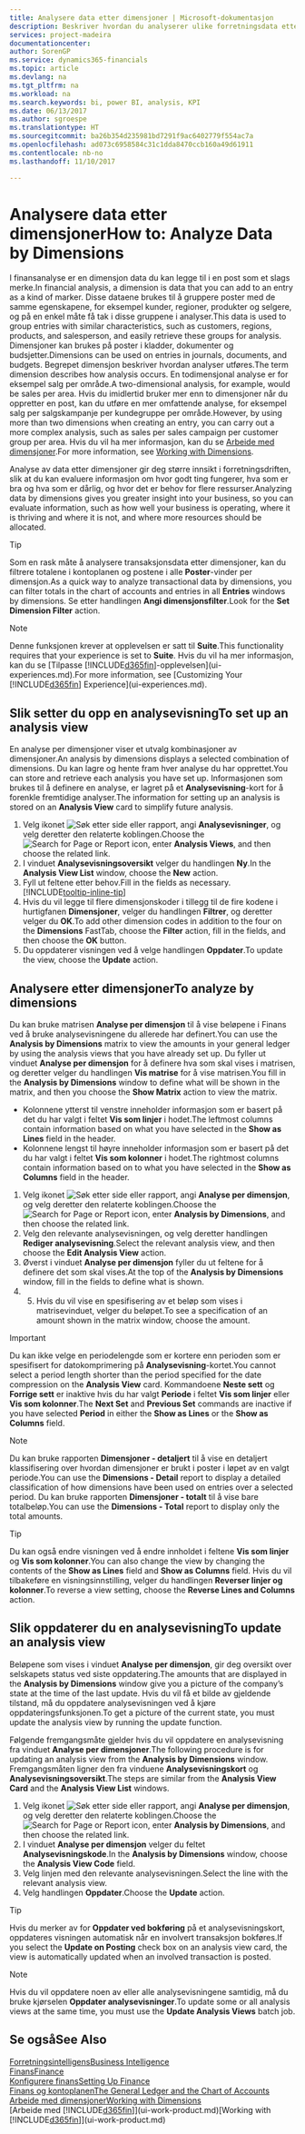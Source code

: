 ```yaml
---
title: Analysere data etter dimensjoner | Microsoft-dokumentasjon
description: Beskriver hvordan du analyserer ulike forretningsdata etter dimensjoner.
services: project-madeira
documentationcenter: 
author: SorenGP
ms.service: dynamics365-financials
ms.topic: article
ms.devlang: na
ms.tgt_pltfrm: na
ms.workload: na
ms.search.keywords: bi, power BI, analysis, KPI
ms.date: 06/13/2017
ms.author: sgroespe
ms.translationtype: HT
ms.sourcegitcommit: ba26b354d235981bd7291f9ac6402779f554ac7a
ms.openlocfilehash: ad073c6958584c31c1dda8470ccb160a49d61911
ms.contentlocale: nb-no
ms.lasthandoff: 11/10/2017

---
```

#  <a name="how-to-analyze-data-by-dimensions"></a><span data-ttu-id="d588f-103">Analysere data etter dimensjoner</span><span class="sxs-lookup"><span data-stu-id="d588f-103">How to: Analyze Data by Dimensions</span></span>
<span data-ttu-id="d588f-104">I finansanalyse er en dimensjon data du kan legge til i en post som et slags merke.</span><span class="sxs-lookup"><span data-stu-id="d588f-104">In financial analysis, a dimension is data that you can add to an entry as a kind of marker.</span></span> <span data-ttu-id="d588f-105">Disse dataene brukes til å gruppere poster med de samme egenskapene, for eksempel kunder, regioner, produkter og selgere, og på en enkel måte få tak i disse gruppene i analyser.</span><span class="sxs-lookup"><span data-stu-id="d588f-105">This data is used to group entries with similar characteristics, such as customers, regions, products, and salesperson, and easily retrieve these groups for analysis.</span></span> <span data-ttu-id="d588f-106">Dimensjoner kan brukes på poster i kladder, dokumenter og budsjetter.</span><span class="sxs-lookup"><span data-stu-id="d588f-106">Dimensions can be used on entries in journals, documents, and budgets.</span></span> <span data-ttu-id="d588f-107">Begrepet dimensjon beskriver hvordan analyser utføres.</span><span class="sxs-lookup"><span data-stu-id="d588f-107">The term dimension describes how analysis occurs.</span></span> <span data-ttu-id="d588f-108">En todimensjonal analyse er for eksempel salg per område.</span><span class="sxs-lookup"><span data-stu-id="d588f-108">A two-dimensional analysis, for example, would be sales per area.</span></span> <span data-ttu-id="d588f-109">Hvis du imidlertid bruker mer enn to dimensjoner når du oppretter en post, kan du utføre en mer omfattende analyse, for eksempel salg per salgskampanje per kundegruppe per område.</span><span class="sxs-lookup"><span data-stu-id="d588f-109">However, by using more than two dimensions when creating an entry, you can carry out a more complex analysis, such as sales per sales campaign per customer group per area.</span></span> <span data-ttu-id="d588f-110">Hvis du vil ha mer informasjon, kan du se [Arbeide med dimensjoner](finance-dimensions.md).</span><span class="sxs-lookup"><span data-stu-id="d588f-110">For more information, see [Working with Dimensions](finance-dimensions.md).</span></span>

<span data-ttu-id="d588f-111">Analyse av data etter dimensjoner gir deg større innsikt i forretningsdriften, slik at du kan evaluere informasjon om hvor godt ting fungerer, hva som er bra og hva som er dårlig, og hvor det er behov for flere ressurser.</span><span class="sxs-lookup"><span data-stu-id="d588f-111">Analyzing data by dimensions gives you greater insight into your business, so you can evaluate information, such as how well your business is operating, where it is thriving and where it is not, and where more resources should be allocated.</span></span>

> [!TIP]
> <span data-ttu-id="d588f-112">Som en rask måte å analysere transaksjonsdata etter dimensjoner, kan du filtrere totalene i kontoplanen og postene i alle **Poster**-vinder per dimensjon.</span><span class="sxs-lookup"><span data-stu-id="d588f-112">As a quick way to analyze transactional data by dimensions, you can filter totals in the chart of accounts and entries in all **Entries** windows by dimensions.</span></span> <span data-ttu-id="d588f-113">Se etter handlingen **Angi dimensjonsfilter**.</span><span class="sxs-lookup"><span data-stu-id="d588f-113">Look for the **Set Dimension Filter** action.</span></span>

> [!NOTE]  
>   <span data-ttu-id="d588f-114">Denne funksjonen krever at opplevelsen er satt til **Suite**.</span><span class="sxs-lookup"><span data-stu-id="d588f-114">This functionality requires that your experience is set to **Suite**.</span></span> <span data-ttu-id="d588f-115">Hvis du vil ha mer informasjon, kan du se [Tilpasse [!INCLUDE[d365fin](includes/d365fin_md.md)]-opplevelsen](ui-experiences.md).</span><span class="sxs-lookup"><span data-stu-id="d588f-115">For more information, see [Customizing Your [!INCLUDE[d365fin](includes/d365fin_md.md)] Experience](ui-experiences.md).</span></span>

## <a name="to-set-up-an-analysis-view"></a><span data-ttu-id="d588f-116">Slik setter du opp en analysevisning</span><span class="sxs-lookup"><span data-stu-id="d588f-116">To set up an analysis view</span></span>  
<span data-ttu-id="d588f-117">En analyse per dimensjoner viser et utvalg kombinasjoner av dimensjoner.</span><span class="sxs-lookup"><span data-stu-id="d588f-117">An analysis by dimensions displays a selected combination of dimensions.</span></span> <span data-ttu-id="d588f-118">Du kan lagre og hente fram hver analyse du har opprettet.</span><span class="sxs-lookup"><span data-stu-id="d588f-118">You can store and retrieve each analysis you have set up.</span></span> <span data-ttu-id="d588f-119">Informasjonen som brukes til å definere en analyse, er lagret på et **Analysevisning**-kort for å forenkle fremtidige analyser.</span><span class="sxs-lookup"><span data-stu-id="d588f-119">The information for setting up an analysis is stored on an **Analysis View** card to simplify future analysis.</span></span>  

1. <span data-ttu-id="d588f-120">Velg ikonet ![Søk etter side eller rapport](media/ui-search/search_small.png "Søk etter side eller rapport"), angi **Analysevisninger**, og velg deretter den relaterte koblingen.</span><span class="sxs-lookup"><span data-stu-id="d588f-120">Choose the ![Search for Page or Report](media/ui-search/search_small.png "Search for Page or Report icon") icon, enter **Analysis Views**, and then choose the related link.</span></span>  
2. <span data-ttu-id="d588f-121">I vinduet **Analysevisningsoversikt** velger du handlingen **Ny**.</span><span class="sxs-lookup"><span data-stu-id="d588f-121">In the **Analysis View List** window, choose the **New** action.</span></span>
3. <span data-ttu-id="d588f-122">Fyll ut feltene etter behov.</span><span class="sxs-lookup"><span data-stu-id="d588f-122">Fill in the fields as necessary.</span></span> [!INCLUDE[tooltip-inline-tip](includes/tooltip-inline-tip_md.md)]
4. <span data-ttu-id="d588f-123">Hvis du vil legge til flere dimensjonskoder i tillegg til de fire kodene i hurtigfanen **Dimensjoner**, velger du handlingen **Filtrer**, og deretter velger du **OK**.</span><span class="sxs-lookup"><span data-stu-id="d588f-123">To add other dimension codes in addition to the four on the **Dimensions** FastTab, choose the **Filter** action, fill in the fields, and then choose the **OK** button.</span></span>  
5. <span data-ttu-id="d588f-124">Du oppdaterer visningen ved å velge handlingen **Oppdater**.</span><span class="sxs-lookup"><span data-stu-id="d588f-124">To update the view, choose the **Update** action.</span></span>

## <a name="to-analyze-by-dimensions"></a><span data-ttu-id="d588f-125">Analysere etter dimensjoner</span><span class="sxs-lookup"><span data-stu-id="d588f-125">To analyze by dimensions</span></span>
<span data-ttu-id="d588f-126">Du kan bruke matrisen **Analyse per dimensjon** til å vise beløpene i Finans ved å bruke analysevisningene du allerede har definert.</span><span class="sxs-lookup"><span data-stu-id="d588f-126">You can use the **Analysis by Dimensions** matrix to view the amounts in your general ledger by using the analysis views that you have already set up.</span></span> <span data-ttu-id="d588f-127">Du fyller ut vinduet **Analyse per dimensjon** for å definere hva som skal vises i matrisen, og deretter velger du handlingen **Vis matrise** for å vise matrisen.</span><span class="sxs-lookup"><span data-stu-id="d588f-127">You fill in the **Analysis by Dimensions** window to define what will be shown in the matrix, and then you choose the **Show Matrix** action to view the matrix.</span></span>  

- <span data-ttu-id="d588f-128">Kolonnene ytterst til venstre inneholder informasjon som er basert på det du har valgt i feltet **Vis som linjer** i hodet.</span><span class="sxs-lookup"><span data-stu-id="d588f-128">The leftmost columns contain information based on what you have selected in the **Show as Lines** field in the header.</span></span>  
- <span data-ttu-id="d588f-129">Kolonnene lengst til høyre inneholder informasjon som er basert på det du har valgt i feltet **Vis som kolonner** i hodet.</span><span class="sxs-lookup"><span data-stu-id="d588f-129">The rightmost columns contain information based on to what you have selected in the **Show as Columns** field in the header.</span></span>  

1. <span data-ttu-id="d588f-130">Velg ikonet ![Søk etter side eller rapport](media/ui-search/search_small.png "Søk etter side eller rapport"), angi **Analyse per dimensjon**, og velg deretter den relaterte koblingen.</span><span class="sxs-lookup"><span data-stu-id="d588f-130">Choose the ![Search for Page or Report](media/ui-search/search_small.png "Search for Page or Report icon") icon, enter **Analysis by Dimensions**, and then choose the related link.</span></span>  
2. <span data-ttu-id="d588f-131">Velg den relevante analysevisningen, og velg deretter handlingen **Rediger analysevisning**.</span><span class="sxs-lookup"><span data-stu-id="d588f-131">Select the relevant analysis view,  and then choose the **Edit Analysis View** action.</span></span>
3. <span data-ttu-id="d588f-132">Øverst i vinduet **Analyse per dimensjon** fyller du ut feltene for å definere det som skal vises.</span><span class="sxs-lookup"><span data-stu-id="d588f-132">At the top of the **Analysis by Dimensions** window, fill in the fields to define what is shown.</span></span>
4. 5. <span data-ttu-id="d588f-133">Hvis du vil vise en spesifisering av et beløp som vises i matrisevinduet, velger du beløpet.</span><span class="sxs-lookup"><span data-stu-id="d588f-133">To see a specification of an amount shown in the matrix window, choose the amount.</span></span>  

> [!IMPORTANT]  
>   <span data-ttu-id="d588f-134">Du kan ikke velge en periodelengde som er kortere enn perioden som er spesifisert for datokomprimering på **Analysevisning**-kortet.</span><span class="sxs-lookup"><span data-stu-id="d588f-134">You cannot select a period length shorter than the period specified for the date compression on the **Analysis View** card.</span></span> <span data-ttu-id="d588f-135">Kommandoene **Neste sett** og **Forrige sett** er inaktive hvis du har valgt **Periode** i feltet **Vis som linjer** eller **Vis som kolonner**.</span><span class="sxs-lookup"><span data-stu-id="d588f-135">The **Next Set** and **Previous Set** commands are inactive if you have selected **Period** in either the **Show as Lines** or the **Show as Columns** field.</span></span>  

> [!NOTE]  
>   <span data-ttu-id="d588f-136">Du kan bruke rapporten **Dimensjoner - detaljert** til å vise en detaljert klassifisering over hvordan dimensjoner er brukt i poster i løpet av en valgt periode.</span><span class="sxs-lookup"><span data-stu-id="d588f-136">You can use the **Dimensions - Detail** report to display a detailed classification of how dimensions have been used on entries over a selected period.</span></span> <span data-ttu-id="d588f-137">Du kan bruke rapporten **Dimensjoner - totalt** til å vise bare totalbeløp.</span><span class="sxs-lookup"><span data-stu-id="d588f-137">You can use the **Dimensions - Total** report to display only the total amounts.</span></span>  

> [!TIP]  
>   <span data-ttu-id="d588f-138">Du kan også endre visningen ved å endre innholdet i feltene **Vis som linjer** og **Vis som kolonner**.</span><span class="sxs-lookup"><span data-stu-id="d588f-138">You can also change the view by changing the contents of the **Show as Lines** field and **Show as Columns** field.</span></span> <span data-ttu-id="d588f-139">Hvis du vil tilbakeføre en visningsinnstilling, velger du handlingen **Reverser linjer og kolonner**.</span><span class="sxs-lookup"><span data-stu-id="d588f-139">To reverse a view setting, choose the **Reverse Lines and Columns** action.</span></span>

## <a name="to-update-an-analysis-view"></a><span data-ttu-id="d588f-140">Slik oppdaterer du en analysevisning</span><span class="sxs-lookup"><span data-stu-id="d588f-140">To update an analysis view</span></span>  
<span data-ttu-id="d588f-141">Beløpene som vises i vinduet **Analyse per dimensjon**, gir deg oversikt over selskapets status ved siste oppdatering.</span><span class="sxs-lookup"><span data-stu-id="d588f-141">The amounts that are displayed in the **Analysis by Dimensions** window give you a picture of the company’s state at the time of the last update.</span></span> <span data-ttu-id="d588f-142">Hvis du vil få et bilde av gjeldende tilstand, må du oppdatere analysevisningen ved å kjøre oppdateringsfunksjonen.</span><span class="sxs-lookup"><span data-stu-id="d588f-142">To get a picture of the current state, you must update the analysis view by running the update function.</span></span>

<span data-ttu-id="d588f-143">Følgende fremgangsmåte gjelder hvis du vil oppdatere en analysevisning fra vinduet **Analyse per dimensjoner**.</span><span class="sxs-lookup"><span data-stu-id="d588f-143">The following procedure is for updating an analysis view from the **Analysis by Dimensions** window.</span></span> <span data-ttu-id="d588f-144">Fremgangsmåten ligner den fra vinduene **Analysevisningskort** og **Analysevisningsoversikt**.</span><span class="sxs-lookup"><span data-stu-id="d588f-144">The steps are similar from the **Analysis View Card** and the **Analysis View List** windows.</span></span>  

1. <span data-ttu-id="d588f-145">Velg ikonet ![Søk etter side eller rapport](media/ui-search/search_small.png "Søk etter side eller rapport"), angi **Analyse per dimensjon**, og velg deretter den relaterte koblingen.</span><span class="sxs-lookup"><span data-stu-id="d588f-145">Choose the ![Search for Page or Report](media/ui-search/search_small.png "Search for Page or Report icon") icon, enter **Analysis by Dimensions**, and then choose the related link.</span></span>  
2. <span data-ttu-id="d588f-146">I vinduet **Analyse per dimensjon** velger du feltet **Analysevisningskode**.</span><span class="sxs-lookup"><span data-stu-id="d588f-146">In the **Analysis by Dimensions** window, choose the **Analysis View Code** field.</span></span>  
3. <span data-ttu-id="d588f-147">Velg linjen med den relevante analysevisningen.</span><span class="sxs-lookup"><span data-stu-id="d588f-147">Select the line with the relevant analysis view.</span></span>  
4. <span data-ttu-id="d588f-148">Velg handlingen **Oppdater**.</span><span class="sxs-lookup"><span data-stu-id="d588f-148">Choose the **Update** action.</span></span>  

> [!TIP]  
>   <span data-ttu-id="d588f-149">Hvis du merker av for **Oppdater ved bokføring** på et analysevisningskort, oppdateres visningen automatisk når en involvert transaksjon bokføres.</span><span class="sxs-lookup"><span data-stu-id="d588f-149">If you select the **Update on Posting** check box on an analysis view card, the view is automatically updated when an involved transaction is posted.</span></span>

> [!NOTE]  
>   <span data-ttu-id="d588f-150">Hvis du vil oppdatere noen av eller alle analysevisningene samtidig, må du bruke kjørselen **Oppdater analysevisninger**.</span><span class="sxs-lookup"><span data-stu-id="d588f-150">To update some or all analysis views at the same time, you must use the **Update Analysis Views** batch job.</span></span>  

## <a name="see-also"></a><span data-ttu-id="d588f-151">Se også</span><span class="sxs-lookup"><span data-stu-id="d588f-151">See Also</span></span>
[<span data-ttu-id="d588f-152">Forretningsintelligens</span><span class="sxs-lookup"><span data-stu-id="d588f-152">Business Intelligence</span></span>](bi.md)  
[<span data-ttu-id="d588f-153">Finans</span><span class="sxs-lookup"><span data-stu-id="d588f-153">Finance</span></span>](finance.md)  
[<span data-ttu-id="d588f-154">Konfigurere finans</span><span class="sxs-lookup"><span data-stu-id="d588f-154">Setting Up Finance</span></span>](finance-setup-finance.md)  
[<span data-ttu-id="d588f-155">Finans og kontoplanen</span><span class="sxs-lookup"><span data-stu-id="d588f-155">The General Ledger and the Chart of Accounts</span></span>](finance-general-ledger.md)  
[<span data-ttu-id="d588f-156">Arbeide med dimensjoner</span><span class="sxs-lookup"><span data-stu-id="d588f-156">Working with Dimensions</span></span>](finance-dimensions.md)  
<span data-ttu-id="d588f-157">[Arbeide med [!INCLUDE[d365fin](includes/d365fin_md.md)]](ui-work-product.md)</span><span class="sxs-lookup"><span data-stu-id="d588f-157">[Working with [!INCLUDE[d365fin](includes/d365fin_md.md)]](ui-work-product.md)</span></span>  

